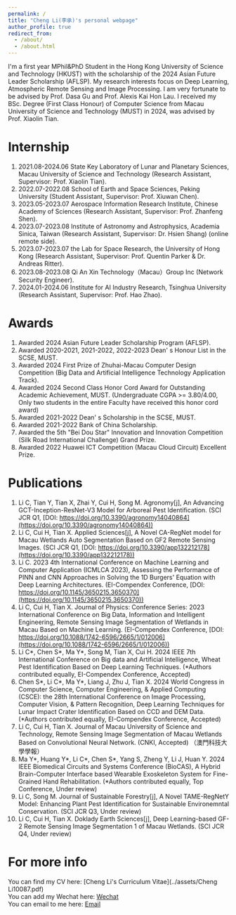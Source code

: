 ```yaml
---
permalink: /
title: "Cheng Li(李承)'s personal webpage"
author_profile: true
redirect_from: 
  - /about/
  - /about.html
---
```


I'm a first year MPhil&PhD Student in the Hong Kong University of Science and Technology (HKUST) with the scholarship of the 2024 Asian Future Leader Scholarship (AFLSP). My research interests focus on Deep Learning, Atmospheric Remote Sensing and Image Processing. I am very fortunate to be advised by Prof. Dasa Gu and Prof. Alexis Kai Hon Lau. I received my BSc. Degree (First Class Honour) of Computer Science from Macau University of Science and Technology (MUST) in 2024, was advised by Prof. Xiaolin Tian.


Internship
======
1. 2021.08-2024.06 State Key Laboratory of Lunar and Planetary Sciences, Macau University of Science and Technology (Research Assistant, Supervisor: Prof. Xiaolin Tian).
2. 2022.07-2022.08 School of Earth and Space Sciences, Peking University (Student Assistant, Supervisor: Prof. Xiuwan Chen).
3. 2023.05-2023.07 Aerospace Information Research Institute, Chinese Academy of Sciences (Research Assistant, Supervisor: Prof. Zhanfeng Shen).
4. 2023.07-2023.08 Institute of Astronomy and Astrophysics, Academia Sinica, Taiwan (Research Assistant, Supervisor: Dr. Hsien Shang) (online remote side).
5. 2023.07-2023.07 the Lab for Space Research, the University of Hong Kong (Research Assistant, Supervisor: Prof. Quentin Parker & Dr. Andreas Ritter).
6. 2023.08-2023.08 Qi An Xin Technology（Macau）Group Inc (Network Security Engineer).
7. 2024.01-2024.06 Institute for AI Industry Research, Tsinghua University (Research Assistant, Supervisor: Prof. Hao Zhao).

Awards
======
1. Awarded 2024 Asian Future Leader Scholarship Program (AFLSP).
2. Awarded 2020-2021, 2021-2022, 2022-2023 Dean' s Honour List in the SCSE, MUST.
3. Awarded 2024 First Prize of Zhuhai-Macau Computer Design Competition (Big Data and Artificial Intelligence Technology Application Track).
4. Awarded 2024 Second Class Honor Cord Award for Outstanding Academic Achievement, MUST. (Undergraduate CGPA >= 3.80/4.00, Only two students in the entire Faculty have received this honor cord award)
5. Awarded 2021-2022 Dean' s Scholarship in the SCSE, MUST.
6. Awarded 2021-2022 Bank of China Scholarship.
7. Awarded the 5th "Bei Dou Star" Innovation and Innovation Competition (Silk Road International Challenge) Grand Prize.
8. Awarded 2022 Huawei ICT Competition (Macau Cloud Circuit) Excellent Prize.

Publications
======
1. Li C, Tian Y, Tian X, Zhai Y, Cui H, Song M. Agronomy[j], An Advancing GCT-Inception-ResNet-V3 Model for Arboreal
Pest Identification. (SCI JCR Q1, [DOI: https://doi.org/10.3390/agronomy14040864](https://doi.org/10.3390/agronomy14040864))
2. Li C, Cui H, Tian X. Applied Sciences[j], A Novel CA-RegNet model for Macau Wetlands Auto Segmentation Based on GF2
Remote Sensing Images. (SCI JCR Q1, [DOI: https://doi.org/10.3390/app132212178](https://doi.org/10.3390/app132212178))
3. Li C. 2023 4th International Conference on Machine Learning and Computer Application (ICMLCA 2023),
Assessing the Performance of PINN and CNN Approaches in Solving the 1D Burgers' Equation with Deep Learning
Architectures. (EI-Compendex Conference, [DOI: https://doi.org/10.1145/3650215.3650370](https://doi.org/10.1145/3650215.3650370))
4. Li C, Cui H, Tian X. Journal of Physics: Conference Series: 2023 International Conference on Big Data, Information and Intelligent Engineering, Remote Sensing
Image Segmentation of Wetlands in Macau Based on Machine Learning. (EI-Compendex Conference, [DOI: https://doi.org/10.1088/1742-6596/2665/1/012006](https://doi.org/10.1088/1742-6596/2665/1/012006))
5. Li C\*, Chen S\*, Ma Y\*, Song M, Tian X, Cui H. 2024 IEEE 7th International Conference on Big data and Artificial Intelligence, Wheat Pest Identification Based on Deep 
Learning Techniques. (\*Authors contributed equally, EI-Compendex Conference, Accepted)
6. Chen S\*, Li C\*, Ma Y\*, Liang J, Zhu J, Tian X. 2024 World Congress in Computer Science, Computer Engineering, & Applied Computing (CSCE): the 28th International Conference on Image Processing, Computer Vision, & Pattern Recognition, Deep Learning Techniques for Lunar Impact Crater Identification Based on CCD and DEM Data. (\*Authors contributed equally, EI-Compendex Conference, Accepted)
7. Li C, Cui H, Tian X. Journal of Macau University of Science and Technology, Remote Sensing Image Segmentation of
Macau Wetlands Based on Convolutional Neural Network. (CNKI, Accepted) （澳門科技大學學報）
8. Ma Y\*, Huang Y\*, Li C\*, Chen S\*, Yang S, Zheng Y, Li J, Huan Y. 2024 IEEE Biomedical Circuits and Systems Conference (BioCAS), A Hybrid Brain-Computer Interface based Wearable Exoskeleton System for Fine-Grained Hand Rehabilitation. (\*Authors contributed equally, Top Conference, Under review)
9. Li C, Song M. Journal of Sustainable Forestry[j], A Novel TAME-RegNetY Model: Enhancing Plant Pest Identification for
Sustainable Environemntal Conservation. (SCI JCR Q3, Under review)
10. Li C, Cui H, Tian X. Doklady Earth Sciences[j], Deep Learning-based GF-2 Remote Sensing Image Segmentation 1 of
Macau Wetlands. (SCI JCR Q4, Under review)

For more info
======
You can find my CV here: [Cheng Li's Curriculum Vitae](../assets/Cheng Li10087.pdf)  
You can add my Wechat here: [Wechat](../images/wechat.jpg)  
You can email to me here: [Email](mailto:chengli0323@gmail.com)
